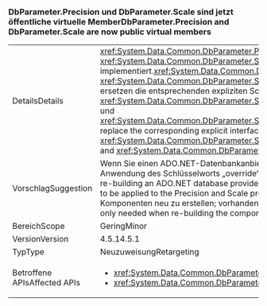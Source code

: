 ### <a name="dbparameterprecision-and-dbparameterscale-are-now-public-virtual-members"></a><span data-ttu-id="899de-101">DbParameter.Precision und DbParameter.Scale sind jetzt öffentliche virtuelle Member</span><span class="sxs-lookup"><span data-stu-id="899de-101">DbParameter.Precision and DbParameter.Scale are now public virtual members</span></span>

|   |   |
|---|---|
|<span data-ttu-id="899de-102">Details</span><span class="sxs-lookup"><span data-stu-id="899de-102">Details</span></span>|<span data-ttu-id="899de-103"><xref:System.Data.Common.DbParameter.Precision> und <xref:System.Data.Common.DbParameter.Scale> werden als öffentliche virtuelle Eigenschaften implementiert.</span><span class="sxs-lookup"><span data-stu-id="899de-103"><xref:System.Data.Common.DbParameter.Precision> and <xref:System.Data.Common.DbParameter.Scale> are implemented as public virtual properties.</span></span> <span data-ttu-id="899de-104">Sie ersetzen die entsprechenden expliziten Schnittstellenimplementierungen <xref:System.Data.Common.DbParameter.System%23Data%23IDbDataParameter%23Precision> und <xref:System.Data.Common.DbParameter.System%23Data%23IDbDataParameter%23Scale>.</span><span class="sxs-lookup"><span data-stu-id="899de-104">They replace the corresponding explicit interface implementations, <xref:System.Data.Common.DbParameter.System%23Data%23IDbDataParameter%23Precision> and <xref:System.Data.Common.DbParameter.System%23Data%23IDbDataParameter%23Scale>.</span></span>|
|<span data-ttu-id="899de-105">Vorschlag</span><span class="sxs-lookup"><span data-stu-id="899de-105">Suggestion</span></span>|<span data-ttu-id="899de-106">Wenn Sie einen ADO.NET-Datenbankanbieter neu erstellen, erfordern diese Unterschiede die Anwendung des Schlüsselworts „override“ auf die Eigenschaften „Precision“ und „Scale“.</span><span class="sxs-lookup"><span data-stu-id="899de-106">When re-building an ADO.NET database provider, these differences will require the 'override' keyword to be applied to the Precision and Scale properties.</span></span> <span data-ttu-id="899de-107">Dies ist nur erforderlich, wenn die Komponenten neu zu erstellen; vorhandene Binärdateien sind weiterhin funktionsfähig.</span><span class="sxs-lookup"><span data-stu-id="899de-107">This is only needed when re-building the components; existing binaries will continue to work.</span></span>|
|<span data-ttu-id="899de-108">Bereich</span><span class="sxs-lookup"><span data-stu-id="899de-108">Scope</span></span>|<span data-ttu-id="899de-109">Gering</span><span class="sxs-lookup"><span data-stu-id="899de-109">Minor</span></span>|
|<span data-ttu-id="899de-110">Version</span><span class="sxs-lookup"><span data-stu-id="899de-110">Version</span></span>|<span data-ttu-id="899de-111">4.5.1</span><span class="sxs-lookup"><span data-stu-id="899de-111">4.5.1</span></span>|
|<span data-ttu-id="899de-112">Typ</span><span class="sxs-lookup"><span data-stu-id="899de-112">Type</span></span>|<span data-ttu-id="899de-113">Neuzuweisung</span><span class="sxs-lookup"><span data-stu-id="899de-113">Retargeting</span></span>|
|<span data-ttu-id="899de-114">Betroffene APIs</span><span class="sxs-lookup"><span data-stu-id="899de-114">Affected APIs</span></span>|<ul><li><xref:System.Data.Common.DbParameter.Precision?displayProperty=nameWithType></li><li><xref:System.Data.Common.DbParameter.Scale?displayProperty=nameWithType></li></ul>|

